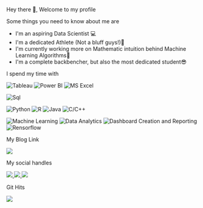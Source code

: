 Hey there 👋,
Welcome to my profile

Some things you need to know about me are

- I'm an aspiring Data Scientist 💻
- I'm a dedicated Athlete (Not a bluff guys!)🏃
- I'm currently working more on Mathematic intuition behind Machine Learning Algorithms🔢
- I'm a complete backbencher, but also the most dedicated student😎

I spend my time with

![Tableau](https://img.shields.io/badge/Tableau-Business%20Intelligence-green)
![Power BI](https://img.shields.io/badge/Power%20BI-Business%20Intelligence-green)
![MS Excel](https://img.shields.io/badge/MS%20Excel-Business%20Intelligence-green)


![Sql](https://img.shields.io/badge/MySql-DBMS-orange)


![Python](https://img.shields.io/badge/Python-Language-blue)
![R](https://img.shields.io/badge/R-Language-blue)
![Java](https://img.shields.io/badge/Java-Language-blue)
![C/C++](https://img.shields.io/badge/C/C++-Language-blue)


![Machine Learning](https://img.shields.io/badge/Machine%20Learning-Technology-pink)
![Data Analytics](https://img.shields.io/badge/Data%20Analytics-Technology-pink)
![Dashboard Creation and Reporting](https://img.shields.io/badge/Business%20Analytics-Technology-pink)
![Rensorflow](https://img.shields.io/badge/Tensorflow-Technology-pink)


My Blog Link

<a href="https://medium.com/@bjyot2012">
<img src="https://img.shields.io/badge/Medium-12100E?style=for-the-badge&logo=medium&logoColor=white" />
</a>
<br>

My social handles

<a href="https://www.instagram.com/_its.jyot_/?hl=en">
<img src="https://img.shields.io/badge/Instagram-E4405F?style=for-the-badge&logo=instagram&logoColor=white" />
</a>
<a href="https://www.kaggle.com/jyotbuch">
<img src="https://img.shields.io/badge/Kaggle-20BEFF?style=for-the-badge&logo=Kaggle&logoColor=white" />
</a>
<a href="https://www.linkedin.com/in/jyot-buch-1b76711b3/">
<img src="https://img.shields.io/badge/LinkedIn-0077B5?style=for-the-badge&logo=linkedin&logoColor=white" />
</a>
<br>

Git Hits

![](https://komarev.com/ghpvc/?username=JyotBuch)
